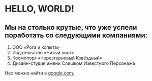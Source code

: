 # HELLO, WORLD!
Мы на столько крутые, что уже успели поработать со следующими компаниями:
---------------------------------------------------
 1. ООО «Рога и копыта»
 2. Издательство «Читый лист»
 3. Космопорт «Черезтерновый Кзвёздный»
 4. Дизайн-студия имени Слишком Известного Персонажа

Нас можно найти в [google.com.](https://www.google.com/)

